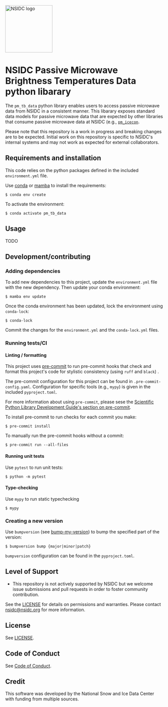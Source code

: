<img alt="NSIDC logo" src="https://nsidc.org/themes/custom/nsidc/logo.svg" width="150" />

# NSIDC Passive Microwave Brightness Temperatures Data python libarary

The `pm_tb_data` python library enables users to access passive microwave data
from NSIDC in a consistent manner. This libarary exposes standard data models
for passive microwave data that are expected by other libraries that consume
passive microwave data at NSIDC (e.g., [`pm_icecon`](https://github.com/nsidc/pm_icecon).

Please note that this repository is a work in progress and breaking changes are
to be expected. Initial work on this repository is specific to NSIDC's internal
systems and may not work as expected for external collaborators.

## Requirements and installation

This code relies on the python packages defined in the included
`environment.yml` file.

Use [conda](https://docs.conda.io/en/latest/) or
[mamba](https://mamba.readthedocs.io/en/latest/index.html) to install the
requirements:

```
$ conda env create
```

To activate the environment:

```
$ conda activate pm_tb_data
```

## Usage

TODO

## Development/contributing

### Adding dependencies

To add new dependencies to this project, update the `environment.yml` file with
the new dependency. Then update your conda environment:

```
$ mamba env update
```

Once the conda environment has been updated, lock the environment using `conda-lock`:

```
$ conda-lock
```

Commit the changes for the `environment.yml` and the `conda-lock.yml` files.


### Running tests/CI

#### Linting / formatting
This project uses [pre-commit](https://pre-commit.com/) to run pre-commit hooks
that check and format this project's code for stylistic consistency (using
`ruff` and `black`) .

The pre-commit configuration for this project can be found in
`.pre-commit-config.yaml`. Configuration for specific tools (e.g., `mypy`) is
given in the included `pyproject.toml`.

For more information about using `pre-commit`, please sese the [Scientific
Python Library Development Guide's section on
pre-commit](https://learn.scientific-python.org/development/guides/gha-basic/#pre-commit).

To install pre-commit to run checks for each commit you make:

```
$ pre-commit install
```

To manually run the pre-commit hooks without a commit:

```
$ pre-commit run --all-files
```

#### Running unit tests

Use `pytest` to run unit tests:

```
$ python -m pytest
```

#### Type-checking

Use `mypy` to run static typechecking

```
$ mypy
```

### Creating a new version

Use `bumpversion` (see
[bump-my-version](https://github.com/callowayproject/bump-my-version)) to bump
the specified part of the version:

```
$ bumpversion bump {major|minor|patch}
```

`bumpversion` configuration can be found in the `pyproject.toml`.


## Level of Support

* This repository is not actively supported by NSIDC but we welcome issue submissions and
  pull requests in order to foster community contribution.

See the [LICENSE](LICENSE) for details on permissions and warranties. Please contact
nsidc@nsidc.org for more information.


## License

See [LICENSE](LICENSE).


## Code of Conduct

See [Code of Conduct](CODE_OF_CONDUCT.md).


## Credit

This software was developed by the National Snow and Ice Data Center with funding from
multiple sources.
